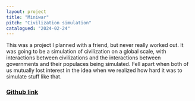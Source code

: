 ```yaml
---
layout: project
title: "Miniwar"
pitch: "Civilization simulation"
catalogued: "2024-02-24"
---
```


This was a project I planned with a friend, but never really worked out. It was
going to be a simulation of civilization on a global scale, with interactions
between civilizations and the interactions between governments and their
populaces being simulated. Fell apart when both of us mutually lost interest in
the idea when we realized how hard it was to simulate stuff like that.

### [Github link](https://github.com/rwilliaise/miniwar)
